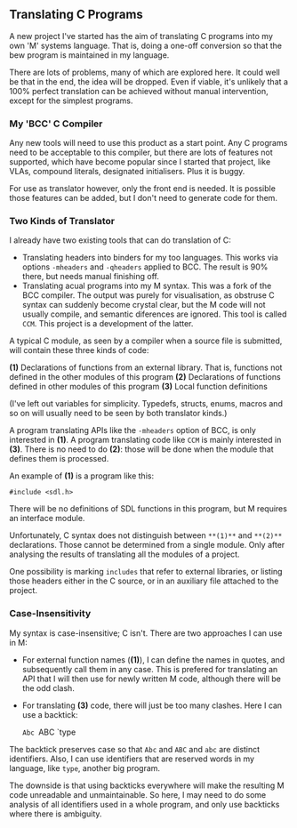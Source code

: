 ## Translating C Programs

A new project I've started has the aim of translating C programs into my own 'M' systems language. That is, doing a one-off conversion so that the bew program is maintained in my language.

There are lots of problems, many of which are explored here. It could well be that in the end, the idea will be dropped. Even if viable, it's unlikely that a 100% perfect translation can be achieved without manual intervention, except for the simplest programs.

### My 'BCC' C Compiler

Any new tools will need to use this product as a start point. Any C programs need to be acceptable to this compiler, but there are lots of features not supported, which have become popular since I started that project, like VLAs, compound literals, designated initialisers. Plus it is buggy.

For use as translator however, only the front end is needed. It is possible those features can be added, but I don't need to generate code for them.

### Two Kinds of Translator

I already have two existing tools that can do translation of C:

* Translating headers into binders for my too languages. This works via options `-mheaders` and `-qheaders` applied to BCC. The result is 90% there, but needs manual finishing off.
* Translating acual programs into my M syntax. This was a fork of the BCC compiler. The output was purely for visualisation, as obstruse C syntax can suddenly become crystal clear, but the M code will not usually compile, and semantic diferences are ignored. This tool is called `CCM`. This project is a development of the latter.

A typical C module, as seen by a compiler when a source file is submitted, will contain these three kinds of code:

**(1)** Declarations of functions from an external library. That is, functions not defined in the other modules of this program
**(2)** Declarations of functions defined in other modules of this program
**(3)** Local function definitions

(I've left out variables for simplicity. Typedefs, structs, enums, macros and so on will usually need to be seen by both translator kinds.)

A program translating APIs like the `-mheaders` option of BCC, is only interested in **(1)**. A program translating code like `CCM` is mainly interested in **(3)**. There is no need to do **(2)**: those will be done when the module that defines them is processed.

An example of **(1)** is a program like this:

    #include <sdl.h>

There will be no definitions of SDL functions in this program, but M requires an interface module.

Unfortunately, C syntax does not distinguish between `**(1)**` and `**(2)**` declarations. Those cannot be determined from a single module. Only after analysing the results of translating all the modules of a project.

One possibility is marking `includes` that refer to external libraries, or listing those headers either in the C source, or in an auxiliary file attached to the project.

### Case-Insensitivity

My syntax is case-insensitive; C isn't. There are two approaches I can use in M:

* For external function names (**(1)**), I can define the names in quotes, and subsequently call them in any case. This is prefered for translating an API that I will then use for newly written M code, although there will be the odd clash.
* For translating **(3)** code, there will just be too many clashes. Here I can use a backtick:

    `Abc `ABC `type

The backtick preserves case so that `Abc` and `ABC` and `abc` are distinct identifiers. Also, I can use identifiers that are reserved words in my language, like `type`, another big program.

The downside is that using backticks everywhere will make the resulting M code unreadable and unmaintainable. So here, I may need to do some analysis of all identifiers used in a whole program, and only use backticks where there is ambiguity.



